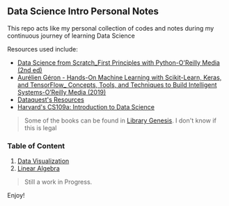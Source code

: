 ## Data Science Intro Personal Notes
This repo acts like my personal collection of codes and notes during my continuous journey of learning Data Science

Resources used include:
- [Data Science from Scratch_First Principles with Python-O'Reilly Media (2nd ed)](https://www.oreilly.com/library/view/data-science-from/9781492041122/)
- [Aurélien Géron - Hands-On Machine Learning with Scikit-Learn, Keras, and TensorFlow_ Concepts, Tools, and Techniques to Build Intelligent Systems-O’Reilly Media (2019)](https://www.oreilly.com/library/view/hands-on-machine-learning/9781492032632/)
- [Dataquest's Resources](https://www.dataquest.io/path/data-scientist/)
- [Harvard's CS109a: Introduction to Data Science ](https://harvard-iacs.github.io/2020-CS109A/)

>Some of the books can be found in [Library Genesis](http://libgen.rs/). I don't know if this is legal

### Table of Content
1. [Data Visualization](ch3_data_visualization/contents.md)
1. [Linear Algebra](ch_4_linear_algebra/contents.md)


> Still a work in Progress.

Enjoy!